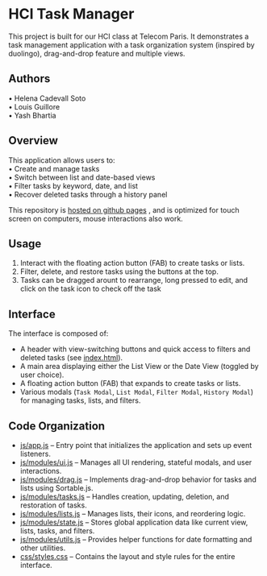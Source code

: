 # HCI Task Manager

This project is built for our HCI class at Telecom Paris. It demonstrates a task management application with a task organization system (inspired by duolingo), drag-and-drop feature and multiple views.

## Authors
• Helena Cadevall Soto  
• Louis Guillore  
• Yash Bhartia  

## Overview
This application allows users to:  
• Create and manage tasks  
• Switch between list and date-based views  
• Filter tasks by keyword, date, and list  
• Recover deleted tasks through a history panel  

This repository is [hosted on github pages](https://yashbhartia00.github.io/hci/) , and is optimized for touch screen on computers, mouse interactions also work.

## Usage
1. Interact with the floating action button (FAB) to create tasks or lists.  
2. Filter, delete, and restore tasks using the buttons at the top.  
3. Tasks can be dragged arount to rearrange, long pressed to edit, and click on the task icon to check off the task

## Interface
The interface is composed of:  
- A header with view-switching buttons and quick access to filters and deleted tasks (see [index.html](index.html)).  
- A main area displaying either the List View or the Date View (toggled by user choice).  
- A floating action button (FAB) that expands to create tasks or lists.  
- Various modals (`Task Modal`, `List Modal`, `Filter Modal`, `History Modal`) for managing tasks, lists, and filters.  

## Code Organization

- [js/app.js](js/app.js) – Entry point that initializes the application and sets up event listeners.
- [js/modules/ui.js](js/modules/ui.js) – Manages all UI rendering, stateful modals, and user interactions.
- [js/modules/drag.js](js/modules/drag.js) – Implements drag-and-drop behavior for tasks and lists using Sortable.js.
- [js/modules/tasks.js](js/modules/tasks.js) – Handles creation, updating, deletion, and restoration of tasks.  
- [js/modules/lists.js](js/modules/lists.js) – Manages lists, their icons, and reordering logic.  
- [js/modules/state.js](js/modules/state.js) – Stores global application data like current view, lists, tasks, and filters.  
- [js/modules/utils.js](js/modules/utils.js) – Provides helper functions for date formatting and other utilities.  
- [css/styles.css](css/styles.css) – Contains the layout and style rules for the entire interface.
